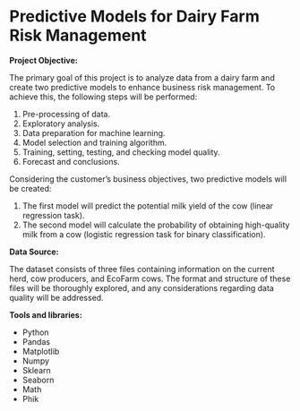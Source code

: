 # Predictive Models for Dairy Farm Risk Management #

**Project Objective:**

The primary goal of this project is to analyze data from a dairy farm and create two predictive models to enhance business risk management. 
To achieve this, the following steps will be performed:
1. Pre-processing of data.
2. Exploratory analysis.
3. Data preparation for machine learning.
4. Model selection and training algorithm.
5. Training, setting, testing, and checking model quality.
6. Forecast and conclusions.

Considering the customer’s business objectives, two predictive models will be created:

1. The first model will predict the potential milk yield of the cow (linear regression task).
2. The second model will calculate the probability of obtaining high-quality milk from a cow (logistic regression task for binary classification).


**Data Source:**

The dataset consists of three files containing information on the current herd, cow producers, and EcoFarm cows.
The format and structure of these files will be thoroughly explored, and any considerations regarding data quality will be addressed.

**Tools and libraries:**

- Python
- Pandas
- Matplotlib
- Numpy
- Sklearn
- Seaborn
- Math
- Phik